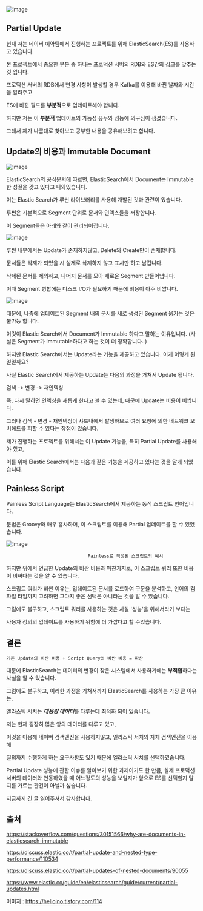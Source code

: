 ![image](https://user-images.githubusercontent.com/43809168/66479431-739c4480-ead7-11e9-9dc3-a374faf9d948.png)

## Partial Update

현재 저는 네이버 예약팀에서 진행하는 프로젝트를 위해 ElasticSearch(ES)를 사용하고 있습니다.

본 프로젝트에서 중요한 부분 중 하나는 프로덕션 서버의 RDB와 ES간의 싱크를 맞추는 것 입니다.

프로덕션 서버의 RDB에서 변경 사항이 발생할 경우 Kafka를 이용해 바뀐 날짜와 시간을 알려주고

ES에 바뀐 필드를 **부분적**으로 업데이트해야 합니다.

하지만 저는 이 **부분적** 업데이트의 가능성 유무와 성능에 의구심이 생겼습니다.

그래서 제가 나름대로 찾아보고 공부한 내용을 공유해보려고 합니다.


## Update의 비용과 Immutable Document

![image](https://user-images.githubusercontent.com/43809168/66479434-74cd7180-ead7-11e9-8a00-ccc89de4448f.png)

ElasticSearch의 공식문서에 따르면, ElasticSearch에서 Document는 Immutable한 성질을 갖고 있다고 나와있습니다.

이는 Elastic Search가 루씬 라이브러리를 사용해 개발된 것과 관련이 있습니다.

루씬은 기본적으로 Segment 단위로 문서와 인덱스들을 저장합니다.

이 Segment들은 아래와 같이 관리되어집니다.

![image](https://user-images.githubusercontent.com/43809168/66479438-772fcb80-ead7-11e9-979d-77e18c096c31.png)

루씬 내부에서는 Update가 존재하지않고, Delete와 Create만이 존재합니다.

문서들은 삭제가 되었을 시 실제로 삭제하지 않고 표시만 하고 남깁니다.

삭제된 문서를 제외하고, 나머지 문서를 모아 새로운 Segment 만들어냅니다.

이때 Segment 병합에는 디스크 I/O가 필요하기 때문에 비용이 아주 비쌉니다.

![image](https://user-images.githubusercontent.com/43809168/66479441-7860f880-ead7-11e9-9cf3-462cb060e2b9.png)

때문에, 나중에 업데이트된 Segment 내의 문서를 새로 생성된 Segment 옮기는 것은 불가능 합니다.

이것이 Elastic Search에서 Document가 Immutable 하다고 말하는 이유입니다. (사실은 Segment가 Immutable하다고 하는 것이 더 정확합니다. )

하지만 Elastic Search에서는 Update라는 기능을 제공하고 있습니다. 이게 어떻게 된 일일까요?

사실 Elastic Search에서 제공하는 Update는 다음의 과정을 거쳐서 Update 됩니다.

검색 -> 변경 -> 재인덱싱

즉, 다시 말하면 인덱싱을 새롭게 한다고 볼 수 있는데, 때문에 Update는 비용이 비쌉니다.

그러나 검색 - 변경 - 재인덱싱이 샤드내에서 발생하므로 여러 요청에 의한 네트워크 오버헤드를 피할 수 있다는 장점이 있습니다.

제가 진행하는 프로젝트를 위해서는 이 Update 기능을, 특히 Partial Update를 사용해야 했고,

이를 위해 Elastic Search에서는 다음과 같은 기능을 제공하고 있다는 것을 알게 되었습니다.

## Painless Script

Painless Script Language는 ElasticSearch에서 제공하는 동적 스크립트 언어입니다.

문법은 Groovy와 매우 흡사하며, 이 스크립트를 이용해 Partial 업데이트를 할 수 있었습니다.

![image](https://user-images.githubusercontent.com/43809168/66479601-d68ddb80-ead7-11e9-8946-20055b8e57bd.png)

                                  Painless로 작성된 스크립트의 예시

하지만 위에서 언급한 Update의 비싼 비용과 마찬가지로, 이 스크립트 쿼리 또한 비용이 비싸다는 것을 알 수 있습니다.

스크립트 쿼리가 비싼 이유는, 업데이트된 문서를 로드하여 구문을 분석하고, 언어의 컴파일 타임까지 고려하면
그다지 좋은 선택은 아니라는 것을 알 수 있습니다.

그럼에도 불구하고, 스크립트 쿼리를 사용하는 것은 사실 '성능'을 위해서라기 보다는 

사용자 정의의 업데이트를 사용하기 위함에 더 가깝다고 할 수있습니다.

## 결론

```기존 Update의 비싼 비용 + Script Query의 비싼 비용 = 파산```


때문에 ElasticSearch는 데이터의 변경이 잦은 시스템에서 사용하기에는 **부적합**하다는 사실을 알 수 있습니다.

그럼에도 불구하고, 이러한 과정을 거쳐서까지 ElasticSearch를 사용하는 가장 큰 이유는,

엘라스틱 서치는 ***대용량 데이터***를 다루는데 최적화 되어 있습니다.

저는 현재 굉장히 많은 양의 데이터를 다루고 있고,

이것을 이용해 네이버 검색엔진을 사용하지않고, 엘라스틱 서치의 자체 검색엔진을 이용해

질의까지 수행하게 하는 요구사항도 있기 때문에 엘라스틱 서치를 선택하였습니다.

Partial Update 성능에 관한 이슈를 알아보기 위한 과제이기도 한 만큼, 실제 프로덕션 서버의 데이터와 연동하였을 때 어느정도의 성능을 보일지가 앞으로 ES를 선택할지 말지를 가르는 관건이 아닐까 싶습니다.

지금까지 긴 글 읽어주셔서 감사합니다.

## 출처

https://stackoverflow.com/questions/30151566/why-are-documents-in-elasticsearch-immutable

https://discuss.elastic.co/t/partial-update-and-nested-type-performance/110534

https://discuss.elastic.co/t/partial-updates-of-nested-documents/90055

https://www.elastic.co/guide/en/elasticsearch/guide/current/partial-updates.html

이미지 : https://helloino.tistory.com/114
